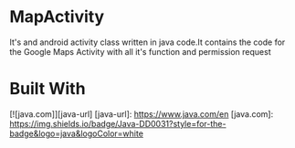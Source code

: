 # MapActivity
It's and android activity class written in java code.It contains the code for the Google Maps Activity with all it's function and permission request
# Built With
[![java.com]][java-url]
[java-url]: https://www.java.com/en
[java.com]: https://img.shields.io/badge/Java-DD0031?style=for-the-badge&logo=java&logoColor=white

